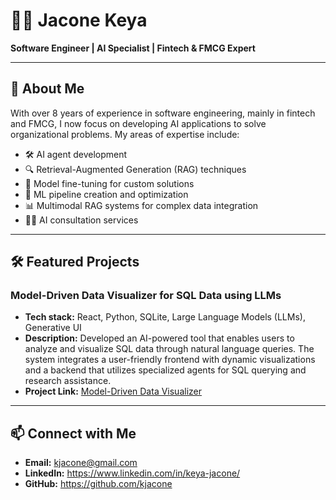# 👨‍💻 **Jacone Keya**

**Software Engineer | AI Specialist | Fintech & FMCG Expert**

---

## 🚀 **About Me**

With over 8 years of experience in software engineering, mainly in fintech and FMCG, I now focus on developing AI applications to solve organizational problems. My areas of expertise include:

- 🛠 AI agent development
- 🔍 Retrieval-Augmented Generation (RAG) techniques
- 🎯 Model fine-tuning for custom solutions
- 🧠 ML pipeline creation and optimization
- 📊 Multimodal RAG systems for complex data integration
- 🧑‍💼 AI consultation services

---

## 🛠 **Featured Projects**

### **Model-Driven Data Visualizer for SQL Data using LLMs**
- **Tech stack:** React, Python, SQLite, Large Language Models (LLMs), Generative UI
- **Description:** Developed an AI-powered tool that enables users to analyze and visualize SQL data through natural language queries. The system integrates a user-friendly frontend with dynamic visualizations and a backend that utilizes specialized agents for SQL querying and research assistance.
- **Project Link:** [Model-Driven Data Visualizer](https://github.com/kjacone/model_driven_data_visualizer)

---


## 📫 **Connect with Me**

- **Email:** kjacone@gmail.com
- **LinkedIn:** https://www.linkedin.com/in/keya-jacone/
- **GitHub:** https://github.com/kjacone
